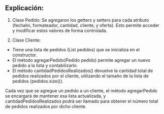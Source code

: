 ## Explicación:
1. Clase Pedido: Se agregaron los getters y setters para cada atributo (fechaIni, formateador, cantidad, cliente, y oferta). Esto permite acceder y modificar estos valores de forma controlada.

2. Clase Cliente:

 * Tiene una lista de pedidos (List<Pedido> pedidos) que se inicializa en el constructor.
 * El método agregarPedido(Pedido pedido) permite agregar un nuevo pedido a la lista y contabilizarlo.
 * El método cantidadPedidosRealizados() devuelve la cantidad total de pedidos realizados por el cliente,   utilizando el tamaño de la lista de pedidos (pedidos.size()).

Cada vez que se agregue un pedido a un cliente, el método agregarPedido se encargará de mantener esa lista actualizada, y cantidadPedidosRealizados podrá ser llamado para obtener el número total de pedidos realizados por dicho cliente.